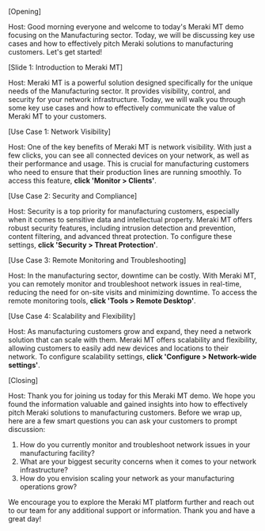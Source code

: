 [Opening]

Host: Good morning everyone and welcome to today's Meraki MT demo focusing on the Manufacturing sector. Today, we will be discussing key use cases and how to effectively pitch Meraki solutions to manufacturing customers. Let's get started!

[Slide 1: Introduction to Meraki MT]

Host: Meraki MT is a powerful solution designed specifically for the unique needs of the Manufacturing sector. It provides visibility, control, and security for your network infrastructure. Today, we will walk you through some key use cases and how to effectively communicate the value of Meraki MT to your customers.

[Use Case 1: Network Visibility]

Host: One of the key benefits of Meraki MT is network visibility. With just a few clicks, you can see all connected devices on your network, as well as their performance and usage. This is crucial for manufacturing customers who need to ensure that their production lines are running smoothly. To access this feature, **click 'Monitor > Clients'**.

[Use Case 2: Security and Compliance]

Host: Security is a top priority for manufacturing customers, especially when it comes to sensitive data and intellectual property. Meraki MT offers robust security features, including intrusion detection and prevention, content filtering, and advanced threat protection. To configure these settings, **click 'Security > Threat Protection'**.

[Use Case 3: Remote Monitoring and Troubleshooting]

Host: In the manufacturing sector, downtime can be costly. With Meraki MT, you can remotely monitor and troubleshoot network issues in real-time, reducing the need for on-site visits and minimizing downtime. To access the remote monitoring tools, **click 'Tools > Remote Desktop'**.

[Use Case 4: Scalability and Flexibility]

Host: As manufacturing customers grow and expand, they need a network solution that can scale with them. Meraki MT offers scalability and flexibility, allowing customers to easily add new devices and locations to their network. To configure scalability settings, **click 'Configure > Network-wide settings'**.

[Closing]

Host: Thank you for joining us today for this Meraki MT demo. We hope you found the information valuable and gained insights into how to effectively pitch Meraki solutions to manufacturing customers. Before we wrap up, here are a few smart questions you can ask your customers to prompt discussion:

1. How do you currently monitor and troubleshoot network issues in your manufacturing facility?
2. What are your biggest security concerns when it comes to your network infrastructure?
3. How do you envision scaling your network as your manufacturing operations grow?

We encourage you to explore the Meraki MT platform further and reach out to our team for any additional support or information. Thank you and have a great day!